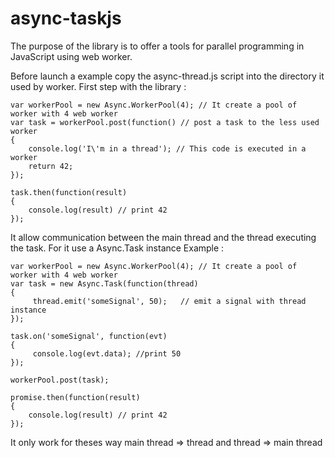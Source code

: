 async-taskjs
============


The purpose of the library is to offer a tools for parallel programming in JavaScript using web worker.

Before launch a example copy the async-thread.js script into the directory it used by worker.
First step with the library : 


    var workerPool = new Async.WorkerPool(4); // It create a pool of worker with 4 web worker 
    var task = workerPool.post(function() // post a task to the less used worker
    {
        console.log('I\'m in a thread'); // This code is executed in a worker
        return 42;
    });

    task.then(function(result)
    {
        console.log(result) // print 42
    });

It allow communication between the main thread and the thread executing the task. For it use a Async.Task instance
Example : 

    var workerPool = new Async.WorkerPool(4); // It create a pool of worker with 4 web worker 
    var task = new Async.Task(function(thread)
    {
         thread.emit('someSignal', 50);   // emit a signal with thread instance
    });

    task.on('someSignal', function(evt)
    {
         console.log(evt.data); //print 50
    });

    workerPool.post(task);

    promise.then(function(result)
    {
        console.log(result) // print 42
    });

It only work for theses way main thread => thread and thread => main thread
